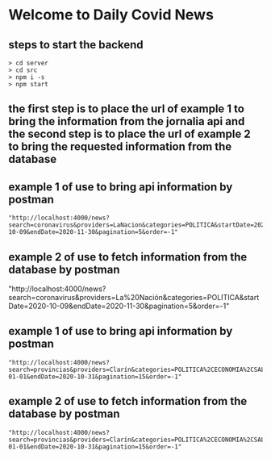 # Welcome to Daily Covid News

## steps to start the backend
    > cd server
    > cd src
    > npm i -s
    > npm start

## the first step is to place the url of example 1 to bring the information from the jornalia api and the second step is to place the url of example 2 to bring the requested information from the database

## example 1 of use to bring api information by postman    
    "http://localhost:4000/news?search=coronavirus&providers=LaNacion&categories=POLITICA&startDate=2020-10-09&endDate=2020-11-30&pagination=5&order=-1"
## example 2 of use to fetch information from the database by postman
"http://localhost:4000/news?search=coronavirus&providers=La%20Nación&categories=POLITICA&startDate=2020-10-09&endDate=2020-11-30&pagination=5&order=-1"
## example 1 of use to bring api information by postman    
    "http://localhost:4000/news?search=provincias&providers=Clarín&categories=POLITICA%2CECONOMIA%2CSALUD&startDate=2020-01-01&endDate=2020-10-31&pagination=15&order=-1"
## example 2 of use to fetch information from the database by postman
    "http://localhost:4000/news?search=provincias&providers=Clarín&categories=POLITICA%2CECONOMIA%2CSALUD&startDate=2020-01-01&endDate=2020-10-31&pagination=15&order=-1"
